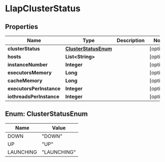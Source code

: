 # LlapClusterStatus

## Properties
Name | Type | Description | Notes
------------ | ------------- | ------------- | -------------
**clusterStatus** | [**ClusterStatusEnum**](#ClusterStatusEnum) |  |  [optional]
**hosts** | **List&lt;String&gt;** |  |  [optional]
**instanceNumber** | **Integer** |  |  [optional]
**executorsMemory** | **Long** |  |  [optional]
**cacheMemory** | **Long** |  |  [optional]
**executorsPerInstance** | **Integer** |  |  [optional]
**iothreadsPerInstance** | **Integer** |  |  [optional]

<a name="ClusterStatusEnum"></a>
## Enum: ClusterStatusEnum
Name | Value
---- | -----
DOWN | &quot;DOWN&quot;
UP | &quot;UP&quot;
LAUNCHING | &quot;LAUNCHING&quot;
